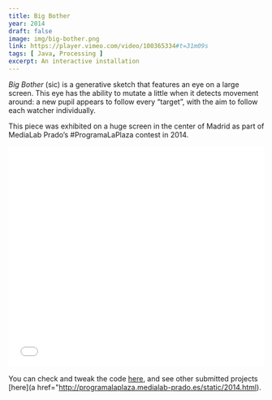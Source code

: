 ```yaml
---
title: Big Bother
year: 2014
draft: false
image: img/big-bother.png
link: https://player.vimeo.com/video/100365334#t=31m09s
tags: [ Java, Processing ]
excerpt: An interactive installation
---
```

_Big Bother_ (sic) is a generative sketch that features an eye on a large screen. This eye has the ability to mutate a little when it detects movement around: a new pupil appears to follow every “target”, with the aim to follow each watcher individually.

This piece was exhibited on a huge screen in the center of Madrid as part of MediaLab Prado’s #ProgramaLaPlaza contest in 2014.

<iframe src="//player.vimeo.com/video/100365334#t=31m09s?autoplay=0" height="435" width="100%" allowfullscreen="" frameborder="0"></iframe>

You can check and tweak the code [here](http://programalaplaza.medialab-prado.es/sketch/view/975a0c44be49772e59f0d3872a8a618f), and see other submitted projects [here](a href="http://programalaplaza.medialab-prado.es/static/2014.html).